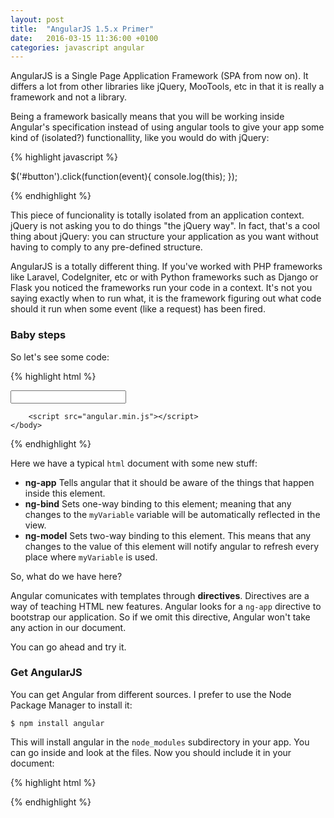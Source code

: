 ```yaml
---
layout: post
title:  "AngularJS 1.5.x Primer"
date:   2016-03-15 11:36:00 +0100
categories: javascript angular
---
```


AngularJS is a Single Page Application Framework (SPA from now on).
It differs a lot from other libraries like jQuery, MooTools, etc in that
it is really a framework and not a library.

Being a framework basically means that you will be working inside Angular's
specification instead of using angular tools to give your app some kind of
(isolated?) functionallity, like you would do with jQuery:

{% highlight javascript %}

$('#button').click(function(event){
    console.log(this);
});

{% endhighlight %}

This piece of funcionality is totally isolated from an application context.
jQuery is not asking you to do things "the jQuery way". In fact, that's a cool
thing about jQuery: you can structure your application as you want without having
to comply to any pre-defined structure.

AngularJS is a totally different thing. If you've worked with PHP frameworks like
Laravel, CodeIgniter, etc or with Python frameworks such as Django or Flask you
noticed the frameworks run your code in a context. It's not you saying exactly when
to run what, it is the framework figuring out what code should it run when some event
(like a request) has been fired.

### Baby steps

So let's see some code:

{% highlight html %}
<html>
    <head>
        <link href="style.css" rel="stylesheet"/>
    </head>
    <body ng-app>
        <span ng-bind="myVariable"></span>
        <input type="text" ng-model="myVariable"/>

        <script src="angular.min.js"></script>
    </body>
</html>
{% endhighlight %}

Here we have a typical `html` document with some new stuff:

* **ng-app** Tells angular that it should be aware of the things that happen inside
this element.
* **ng-bind** Sets one-way binding to this element; meaning that any changes to the
`myVariable` variable will be automatically reflected in the view.
* **ng-model** Sets two-way binding to this element. This means that any changes to
the value of this element will notify angular to refresh every place where `myVariable`
is used.


So, what do we have here?

Angular comunicates with templates through **directives**. Directives are a way of
teaching HTML new features.
Angular looks for a `ng-app` directive to bootstrap our application. So if we omit
this directive, Angular won't take any action in our document.

You can go ahead and try it.

### Get AngularJS

You can get Angular from different sources. I prefer to use the Node Package Manager
to install it:

```
$ npm install angular
```

This will install angular in the `node_modules` subdirectory in your app. You can go
inside and look at the files.
Now you should include it in your document:

{% highlight html %}
<html>
    <head></head>
    <body>
        <script src="node_modules/angular/angular.min.js"></script>
    </body>
</html>
{% endhighlight %}

